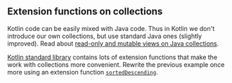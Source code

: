 ## Extension functions on collections

Kotlin code can be easily mixed with Java code.
Thus in Kotlin we don't introduce our own collections, but use standard Java ones (slightly improved).
Read about [read-only and mutable views on Java collections](https://kotlinlang.org/docs/reference/collections-overview.html#collection-types).

[Kotlin standard library](http://kotlinlang.org/api/latest/jvm/stdlib/kotlin/)
contains lots of extension functions that make the work with collections more convenient.
Rewrite the previous example once more using an extension function
[`sortedDescending`](https://kotlinlang.org/api/latest/jvm/stdlib/kotlin.collections/kotlin.-iterable/sorted-descending.html).